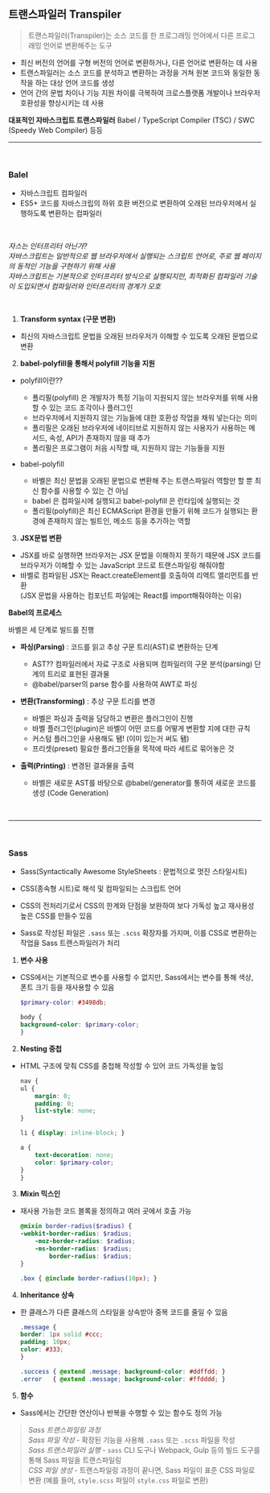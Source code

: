 ## 트랜스파일러 Transpiler

> 트랜스파일러(Transpiler)는 소스 코드를 한 프로그래밍 언어에서 다른 프로그래밍 언어로 변환해주는 도구

- 최신 버전의 언어를 구형 버전의 언어로 변환하거나, 다른 언어로 변환하는 데 사용
- 트랜스파일러는 소스 코드를 분석하고 변환하는 과정을 거쳐 원본 코드와 동일한 동작을 하는 대상 언어 코드를 생성
- 언어 간의 문법 차이나 기능 지원 차이를 극복하여 크로스플랫폼 개발이나 브라우저 호환성을 향상시키는 데 사용

**대표적인 자바스크립트 트랜스파일러**
Babel / TypeScript Compiler (TSC) / SWC (Speedy Web Compiler) 등등

---

<br/>

### Balel

- 자바스크립트 컴파일러
- ES5+ 코드를 자바스크립의 하위 호환 버전으로 변환하여 오래된 브라우저에서 실행하도록 변환하는 컴파일러

<br/>

*자스는 인터프리터 아닌가?*   
*자바스크립트는 일반적으로 웹 브라우저에서 실행되는 스크립트 언어로, 주로 웹 페이지의 동적인 기능을 구현하기 위해 사용*  
*자바스크립트는 기본적으로 인터프리터 방식으로 실행되지만, 최적화된 컴파일러 기술이 도입되면서 컴파일러와 인터프리터의 경계가 모호*

<br/>

1. **Transform syntax (구문 변환)**

- 최신의 자바스크립트 문법을 오래된 브라우저가 이해할 수 있도록 오래된 문법으로 변환

2. **babel-polyfill을 통해서 polyfill 기능을 지원**

- polyfill이란??

    - 폴리필(polyfill) 은 개발자가 특정 기능이 지원되지 않는 브라우저를 위해 사용할 수 있는 코드 조각이나 플러그인
    - 브라우저에서 지원하지 않는 기능들에 대한 호환성 작업을 채워 넣는다는 의미
    - 폴리필은 오래된 브라우저에 네이티브로 지원하지 않는 사용자가 사용하는 메서드, 속성, API가 존재하지 않을 때 추가
    - 폴리필은 프로그램이 처음 시작할 때, 지원하지 않는 기능들을 지원

- babel-polyfill

    - 바벨은 최신 문법을 오래된 문법으로 변환해 주는 트랜스파일러 역할만 할 뿐 최신 함수를 사용할 수 있는 건 아님
    - babel 은 컴파일시에 실행되고 babel-polyfill 은 런타임에 실행되는 것
    - 폴리필(polyfill)은 최신 ECMAScript 환경을 만들기 위해 코드가 실행되는 환경에 존재하지 않는 빌트인, 메소드 등을 추가하는 역할


3. **JSX문법 변환**

- JSX를 바로 실행하면 브라우저는 JSX 문법을 이해하지 못하기 때문에 JSX 코드를 브라우저가 이해할 수 있는 JavaScript 코드로 트랜스파일링 해줘야함
- 바벨로 컴파일된 JSX는 React.createElement를 호출하여 리액트 엘리먼트를 반환    
(JSX 문법을 사용하는 컴포넌트 파일에는 React를 import해줘야하는 이유)


**Babel의 프로세스**

바벨은 세 단계로 빌드를 진행

- **파싱(Parsing)** :  코드를 읽고 추상 구문 트리(AST)로 변환하는 단계

    - AST?? 컴파일러에서 자료 구조로 사용되며 컴파일러의 구문 분석(parsing) 단계의 트리로 표현된 결과물
    - @babel/parser의 parse 함수를 사용하여 AWT로 파싱

- **변환(Transforming)** : 추상 구문 트리를 변경

    - 바벨은 파싱과 출력을 담당하고 변환은 플러그인이 진행
    - 바벨 플러그인(plugin)은 바벨이 어떤 코드를 어떻게 변환할 지에 대한 규칙
    - 커스텀 플러그인을 사용해도 됌! (이미 있는거 써도 됌)
    - 프리셋(preset) 필요한 플러그인들을 목적에 따라 세트로 묶어놓은 것

- **출력(Printing)** : 변경된 결과물을 출력

    - 바벨은 새로운 AST를 바탕으로 @babel/generator를 통하여 새로운 코드를 생성 (Code Generation)

<br/>

---

<br/>

### Sass

- Sass(Syntactically Awesome StyleSheets : 문법적으로 멋진 스타일시트)
- CSS(종속형 시트)로 해석 및 컴파일되는 스크립트 언어
- CSS의 전처리기로서 CSS의 한계와 단점을 보완하여 보다 가독성 높고 재사용성 높은 CSS를 만들수 있음

- Sass로 작성된 파일은 `.sass` 또는 `.scss` 확장자를 가지며, 이를 CSS로 변환하는 작업을 Sass 트랜스파일러가 처리

1. **변수 사용**

- CSS에서는 기본적으로 변수를 사용할 수 없지만, Sass에서는 변수를 통해 색상, 폰트 크기 등을 재사용할 수 있음

    ```scss
    $primary-color: #3498db;

    body {
    background-color: $primary-color;
    }
    ```

2. **Nesting 중첩**

- HTML 구조에 맞춰 CSS를 중첩해 작성할 수 있어 코드 가독성을 높임

    ```scss
    nav {
    ul {
        margin: 0;
        padding: 0;
        list-style: none;
    }

    li { display: inline-block; }

    a {
        text-decoration: none;
        color: $primary-color;
    }
    }
    ```

3. **Mixin 믹스인**

- 재사용 가능한 코드 블록을 정의하고 여러 곳에서 호출 가능

    ```scss
    @mixin border-radius($radius) {
    -webkit-border-radius: $radius;
        -moz-border-radius: $radius;
        -ms-border-radius: $radius;
            border-radius: $radius;
    }

    .box { @include border-radius(10px); }
    ```

4. **Inheritance 상속**

- 한 클래스가 다른 클래스의 스타일을 상속받아 중복 코드를 줄일 수 있음

    ```scss
    .message {
    border: 1px solid #ccc;
    padding: 10px;
    color: #333;
    }

    .success { @extend .message; background-color: #ddffdd; }
    .error   { @extend .message; background-color: #ffdddd; }

    ```

5. **함수**

- Sass에서는 간단한 연산이나 반복을 수행할 수 있는 함수도 정의 가능


> *Sass 트랜스파일링 과정*   
>*Sass 파일 작성* - 확장된 기능을 사용해 `.sass` 또는 `.scss` 파일을 작성  
>*Sass 트랜스파일러 실행* - `sass` CLI 도구나 Webpack, Gulp 등의 빌드 도구를 통해 Sass 파일을 트랜스파일링   
>*CSS 파일 생성* - 트랜스파일링 과정이 끝나면, Sass 파일이 표준 CSS 파일로 변환 (예를 들어, `style.scss` 파일이 `style.css` 파일로 변환)  